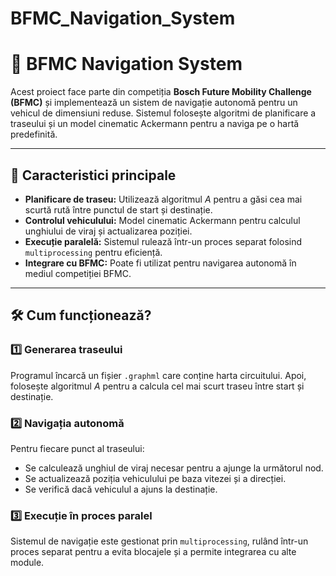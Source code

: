 # BFMC_Navigation_System

# 🚗 BFMC Navigation System

Acest proiect face parte din competiția **Bosch Future Mobility Challenge (BFMC)** și implementează un sistem de navigație autonomă pentru un vehicul de dimensiuni reduse. Sistemul folosește algoritmi de planificare a traseului și un model cinematic Ackermann pentru a naviga pe o hartă predefinită.

---

## 📌 **Caracteristici principale**
- **Planificare de traseu:** Utilizează algoritmul *A* pentru a găsi cea mai scurtă rută între punctul de start și destinație.
- **Controlul vehiculului:** Model cinematic Ackermann pentru calculul unghiului de viraj și actualizarea poziției.
- **Execuție paralelă:** Sistemul rulează într-un proces separat folosind `multiprocessing` pentru eficiență.
- **Integrare cu BFMC:** Poate fi utilizat pentru navigarea autonomă în mediul competiției BFMC.

---

## 🛠 **Cum funcționează?**
### 1️⃣ **Generarea traseului**
Programul încarcă un fișier `.graphml` care conține harta circuitului. Apoi, folosește algoritmul *A* pentru a calcula cel mai scurt traseu între start și destinație.

### 2️⃣ **Navigația autonomă**
Pentru fiecare punct al traseului:
- Se calculează unghiul de viraj necesar pentru a ajunge la următorul nod.
- Se actualizează poziția vehiculului pe baza vitezei și a direcției.
- Se verifică dacă vehiculul a ajuns la destinație.

### 3️⃣ **Execuție în proces paralel**
Sistemul de navigație este gestionat prin `multiprocessing`, rulând într-un proces separat pentru a evita blocajele și a permite integrarea cu alte module.

